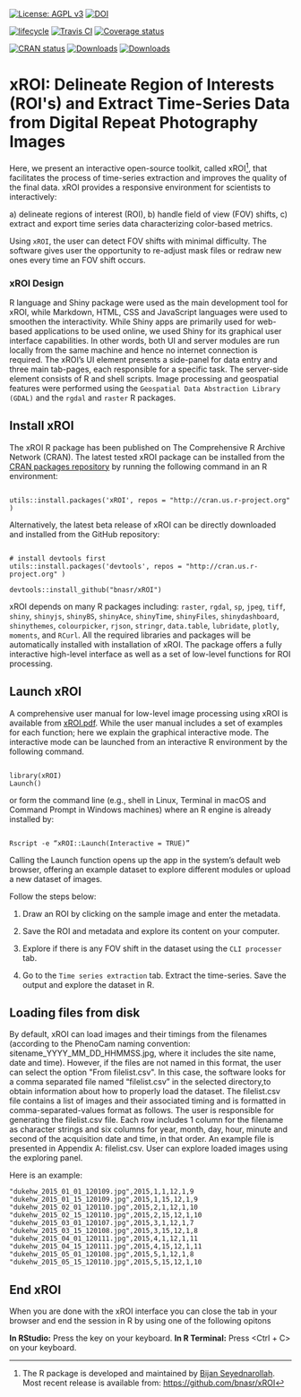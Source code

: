 [![License: AGPL v3](https://img.shields.io/badge/License-AGPL%20v3-blue.svg)](https://www.gnu.org/licenses/agpl-3.0) 
[![DOI](https://zenodo.org/badge/DOI/10.5281/zenodo.1204366.svg)](https://doi.org/10.5281/zenodo.1204366) 

[![lifecycle](https://img.shields.io/badge/lifecycle-maturing-blue.svg)](https://www.tidyverse.org/lifecycle/#maturing) 
[![Travis CI](https://travis-ci.org/bnasr/xROI.svg?branch=master)](https://travis-ci.org/bnasr/xROI) 
[![Coverage status](https://codecov.io/gh/bnasr/xROI/branch/master/graph/badge.svg)](https://codecov.io/github/bnasr/xROI?branch=master) 

[![CRAN status](http://www.r-pkg.org/badges/version-last-release/xROI)](https://cran.r-project.org/package=xROI) 
[![Downloads](http://cranlogs.r-pkg.org/badges/xROI?color=brightgreen)](http://www.r-pkg.org/pkg/xROI) 
[![Downloads](http://cranlogs.r-pkg.org/badges/grand-total/xROI?color=brightgreen)](http://www.r-pkg.org/pkg/xROI) 


# xROI: Delineate Region of Interests (ROI's) and Extract Time-Series Data from Digital Repeat Photography Images


Here, we present an interactive open-source toolkit, called xROI[^*], that facilitates the process of time-series extraction and improves the quality of the final data. xROI provides a responsive environment for scientists to interactively:

a) delineate regions of interest (ROI), 
b) handle field of view (FOV) shifts, 
c) extract and export time series data characterizing color-based metrics.

Using `xROI`, the user can detect FOV shifts with minimal difficulty. The software gives user the opportunity to re-adjust mask files or redraw new ones every time an FOV shift occurs.

### xROI Design
R language and Shiny package were used as the main development tool for xROI, while Markdown, HTML, CSS and JavaScript languages were used to smoothen the interactivity. While Shiny apps are primarily used for web-based applications to be used online, we used Shiny for its graphical user interface capabilities. In other words, both UI and server modules are run locally from the same machine and hence no internet connection is required. The xROI’s UI element presents a side-panel for data entry and three main tab-pages, each responsible for a specific task. The server-side element consists of R and shell scripts. Image processing and geospatial features were performed using the `Geospatial Data Abstraction Library (GDAL)` and the `rgdal` and `raster` R packages. 


## Install xROI
The xROI R package has been published on The Comprehensive R Archive Network (CRAN). The latest tested xROI package can be installed from the <a href="https://cran.r-project.org/package=xROI">CRAN packages repository</a> by running the following command in an R environment:

```{r, echo=TRUE, eval=FALSE}

utils::install.packages('xROI', repos = "http://cran.us.r-project.org" )

```

Alternatively, the latest beta release of xROI can be directly downloaded and installed from the GitHub repository:
```{r, echo=TRUE, eval=FALSE}

# install devtools first
utils::install.packages('devtools', repos = "http://cran.us.r-project.org" )

devtools::install_github("bnasr/xROI")

```

xROI depends on many R packages including: `raster`, `rgdal`, `sp`, `jpeg`, `tiff`, `shiny`, `shinyjs`, `shinyBS`, `shinyAce`, `shinyTime`, `shinyFiles`, `shinydashboard`, `shinythemes`, `colourpicker`, `rjson`, `stringr`, `data.table`, `lubridate`, `plotly`, `moments`, and `RCurl`. All the required libraries and packages will be automatically installed with installation of xROI. The package offers a fully interactive high-level interface as well as a set of low-level functions for ROI processing. 


## Launch xROI

A comprehensive user manual for low-level image processing using xROI is available from <a href="https://cran.r-project.org/package=xROI/xROI.pdf">xROI.pdf</a>. While the user manual includes a set of examples for each function; here we explain the graphical interactive mode. The interactive mode can be launched from an interactive R environment by the following command.

```{r, echo=TRUE, eval=FALSE}

library(xROI)
Launch()

```

or form the command line (e.g., shell in Linux, Terminal in macOS and Command Prompt in Windows machines) where an R engine is already installed by:

```{r, echo=TRUE, eval=FALSE}

Rscript -e “xROI::Launch(Interactive = TRUE)”

```

Calling the Launch function opens up the app in the system’s default web browser, offering an example dataset to explore different modules or upload a new dataset of images. 



Follow the steps below:

1. Draw an ROI by clicking on the sample image and enter the metadata. 

2. Save the ROI and metadata and explore its content on your computer.

3. Explore if there is any FOV shift in the dataset using the `CLI processer` tab.

4. Go to the `Time series extraction` tab. Extract the time-series. Save the output and explore the dataset in R.


## Loading files from disk
By default, xROI can load images and their timings from the filenames (according to the PhenoCam naming convention: sitename_YYYY_MM_DD_HHMMSS.jpg, where it includes the site name, date and time). However, if the files are not named in this format, the user can select the option "From filelist.csv". In this case, the software looks for a comma separated file named “filelist.csv” in the selected directory,to obtain information about how to properly load the dataset. The filelist.csv file contains a list of images and their associated timing and is formatted in comma-separated-values format as follows. The user is responsible for generating the filelist.csv file. Each row includes 1 column for the filename as character strings and six columns for year, month, day, hour, minute and second of the acquisition date and time, in that order. An example file is presented in Appendix A: filelist.csv. User can explore loaded images using the exploring panel.

Here is an example:
```{}
"dukehw_2015_01_01_120109.jpg",2015,1,1,12,1,9
"dukehw_2015_01_15_120109.jpg",2015,1,15,12,1,9
"dukehw_2015_02_01_120110.jpg",2015,2,1,12,1,10
"dukehw_2015_02_15_120110.jpg",2015,2,15,12,1,10
"dukehw_2015_03_01_120107.jpg",2015,3,1,12,1,7
"dukehw_2015_03_15_120108.jpg",2015,3,15,12,1,8
"dukehw_2015_04_01_120111.jpg",2015,4,1,12,1,11
"dukehw_2015_04_15_120111.jpg",2015,4,15,12,1,11
"dukehw_2015_05_01_120108.jpg",2015,5,1,12,1,8
"dukehw_2015_05_15_120110.jpg",2015,5,15,12,1,10
```

## End xROI

When you are done with the xROI interface you can close the tab in your browser 
and end the session in R by using one of the following opitons

**In RStudio:** Press the <Esc> key on your keyboard.
**In R Terminal:** Press <Ctrl + C> on your keyboard.




[^*]: The R package is developed and maintained by <a href="https://bnasr.github.io/">Bijan Seyednarollah</a>. Most recent release is available from: https://github.com/bnasr/xROI
